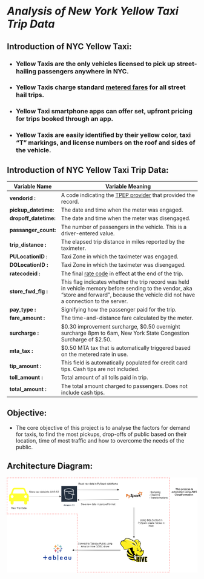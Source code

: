 # *Analysis of New York Yellow Taxi Trip Data*

## Introduction of NYC Yellow Taxi: 
- ### Yellow Taxis are the only vehicles licensed to pick up street-hailing passengers anywhere in NYC. 
- ### Yellow Taxis charge standard [metered fares](https://www1.nyc.gov/site/tlc/passengers/taxi-fare.page) for all street hail trips.
- ### Yellow Taxi smartphone apps can offer set, upfront pricing for trips booked through an app.
- ### Yellow Taxis are easily identified by their yellow color, taxi “T” markings, and license numbers on the roof and sides of the vehicle.

## Introduction of NYC Yellow Taxi Trip Data:
Variable Name | Variable Meaning |
--------------|------------------|
**vendorid :**|A code indicating the [TPEP provider](https://www1.nyc.gov/site/tlc/about/tlc-trip-record-data.page) that provided the record.<br>
**pickup_datetime:**| The date and time when the meter was engaged.<br>
**dropoff_datetime:**          |  The date and time when the meter was disengaged.<br>
**passanger_count:**        | The number of passengers in the vehicle. This is a driver-entered value.<br>
**trip_distance :**          | The elapsed trip distance in miles reported by the taximeter.<br>
**PULocationID :**| Taxi Zone in which the taximeter was engaged.<br>
**DOLocationID :** |Taxi Zone in which the taximeter was disengaged.<br>
**ratecodeid :**             |The final [rate code](https://www1.nyc.gov/site/tlc/passengers/taxi-fare.page) in effect at the end of the trip.<br>
**store_fwd_flg :**           |This flag indicates whether the trip record was held in vehicle memory before sending to the vendor, aka “store and forward”, because the vehicle did not have a connection to the server.<br>
**pay_type :**                |Signifying how the passenger paid for the trip.<br>
**fare_amount :**            | The time-and-distance fare calculated by the meter.<br>
**surcharge :**              | $0.30 improvement surcharge,  $0.50 overnight surcharge 8pm to 6am, New York State Congestion Surcharge of $2.50.<br>
**mta_tax :**                | $0.50 MTA tax that is automatically triggered based on the metered rate in use.<br>
**tip_amount :**             | This field is automatically populated for credit card tips. Cash tips are not included.<br>
**toll_amount :**            | Total amount of all tolls paid in trip.<br>
**total_amount :**           | The total amount charged to passengers. Does not include cash tips.





## Objective:
- The core objective of this project is to analyse the factors for demand for taxis, to find the most pickups, drop-offs of public based on their location, time of most traffic and how to overcome the needs of the public.

## Architecture Diagram:<br>
![](Images/arch_dig.png)

